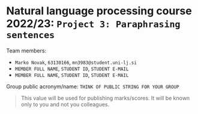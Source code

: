 # Natural language processing course 2022/23: `Project 3: Paraphrasing sentences`

Team members:

-   `Marko Novak`, `63130166`, `mn3983@student.uni-lj.si`
-   `MEMBER FULL NAME`, `STUDENT ID`, `STUDENT E-MAIL`
-   `MEMBER FULL NAME`, `STUDENT ID`, `STUDENT E-MAIL`

Group public acronym/name: `THINK OF PUBLIC STRING FOR YOUR GROUP`

> This value will be used for publishing marks/scores. It will be known only to you and not you colleagues.
